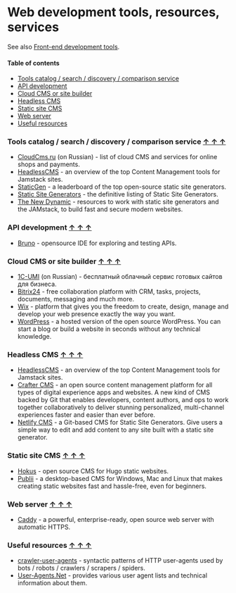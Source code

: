 # Web development tools, resources, services

See also [Front-end development tools](https://github.com/gamtiq/frontend-tools).

#### Table of contents <a name="toc"></a>
* [Tools catalog / search / discovery / comparison service](#tool-search)
* [API development](#api-dev)
* [Cloud CMS or site builder](#cloud-cms)
* [Headless CMS](#headless-cms)
* [Static site CMS](#static-cms)
* [Web server](#web-server)
* [Useful resources](#resources)

### Tools catalog / search / discovery / comparison service <a name="tool-search"></a> [&#x2191;&nbsp;&#x2191;&nbsp;&#x2191;](#toc)
* [CloudCms.ru](https://www.cloudcms.ru/) (on Russian) - list of cloud CMS and services for online shops and payments.
* [HeadlessCMS](https://headlesscms.org/) - an overview of the top Content Management tools for Jamstack sites.
* [StaticGen](https://www.staticgen.com/) - a leaderboard of the top open-source static site generators.
* [Static Site Generators](https://staticsitegenerators.net/) - the definitive listing of Static Site Generators.
* [The New Dynamic](https://www.tnd.dev/) - resources to work with static site generators and the JAMstack, to build fast and secure modern websites.

### API development <a name="api-dev"></a> [&#x2191;&nbsp;&#x2191;&nbsp;&#x2191;](#toc)
* [Bruno](https://www.usebruno.com/) - opensource IDE for exploring and testing APIs.

### Cloud CMS or site builder <a name="cloud-cms"></a> [&#x2191;&nbsp;&#x2191;&nbsp;&#x2191;](#toc)
* [1С-UMI](https://umi.ru/) (on Russian) - бесплатный облачный сервис готовых сайтов для бизнеса.
* [Bitrix24](https://www.bitrix24.com/) - free collaboration platform with CRM, tasks, projects, documents, messaging and much more.
* [Wix](https://www.wix.com/) - platform that gives you the freedom to create, design, manage and develop your web presence exactly the way you want.
* [WordPress](https://wordpress.com/) - a hosted version of the open source WordPress. You can start a blog or build a website in seconds without any technical knowledge.

### Headless CMS <a name="headless-cms"></a> [&#x2191;&nbsp;&#x2191;&nbsp;&#x2191;](#toc)
* [HeadlessCMS](https://headlesscms.org/) - an overview of the top Content Management tools for Jamstack sites.
* [Crafter CMS](https://craftercms.org/) - an open source content management platform for all types of digital experience apps and websites. A new kind of CMS backed by Git that enables developers, content authors, and ops to work together collaboratively to deliver stunning personalized, multi-channel experiences faster and easier than ever before.
* [Netlify CMS](https://www.netlifycms.org/) - a Git-based CMS for Static Site Generators. Give users a simple way to edit and add content to any site built with a static site generator.

### Static site CMS <a name="static-cms"></a> [&#x2191;&nbsp;&#x2191;&nbsp;&#x2191;](#toc)
* [Hokus](https://www.hokuscms.com/) - open source CMS for Hugo static websites.
* [Publii](https://getpublii.com/) - a desktop-based CMS for Windows, Mac and Linux that makes creating static websites fast and hassle-free, even for beginners.

### Web server <a name="web-server"></a> [&#x2191;&nbsp;&#x2191;&nbsp;&#x2191;](#toc)
* [Caddy](https://caddyserver.com/) - a powerful, enterprise-ready, open source web server with automatic HTTPS.

### Useful resources <a name="resources"></a> [&#x2191;&nbsp;&#x2191;&nbsp;&#x2191;](#toc)
* [crawler-user-agents](https://github.com/monperrus/crawler-user-agents) - syntactic patterns of HTTP user-agents used by bots / robots / crawlers / scrapers / spiders.
* [User-Agents.Net](https://user-agents.net/) - provides various user agent lists and technical information about them.
